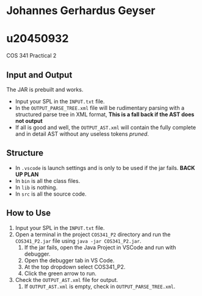 # Johannes Gerhardus Geyser
# u20450932

COS 341 Practical 2

## Input and Output

The JAR is prebuilt and works.
- Input your SPL in the `INPUT.txt` file.
- In the `OUTPUT_PARSE_TREE.xml` file will be rudimentary parsing with a structured parse tree in XML format, **This is a fall back if the AST does not output**
- If all is good and well, the `OUTPUT_AST.xml` will contain the fully complete and in detail AST without any useless tokens _pruned_.

## Structure

- In `.vscode` is launch settings and is only to be used if the jar fails. **BACK UP PLAN**
- In `bin` is all the class files.
- In `lib` is nothing.
- In `src` is all the source code.

## How to Use

1. Input your SPL in the `INPUT.txt` file.
2. Open a terminal in the project `COS341_P2` directory and run the `COS341_P2.jar` file using `java -jar COS341_P2.jar`.
    1. If the jar fails, open the Java Project in VSCode and run with debugger.
    2. Open the debugger tab in VS Code.
    3. At the top dropdown select COS341_P2.
    4. Click the green arrow to run.
3. Check the `OUTPUT_AST.xml` file for output.
    1. If `OUTPUT_AST.xml` is empty, check in `OUTPUT_PARSE_TREE.xml`.
